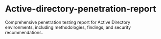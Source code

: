 # Active-directory-penetration-report
Comprehensive penetration testing report for Active Directory environments, including methodologies, findings, and security recommendations.
